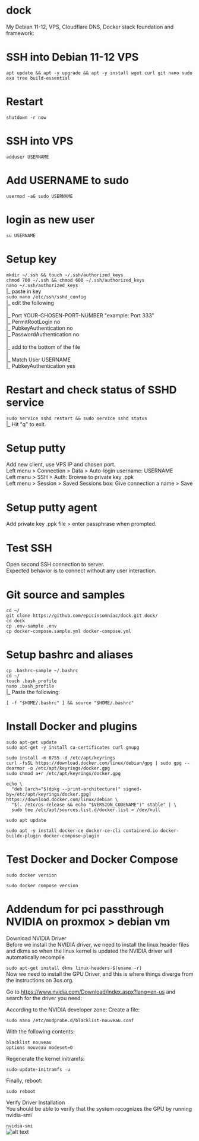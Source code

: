 # dock
My Debian 11-12, VPS, Cloudflare DNS, Docker stack foundation and framework:

# SSH into Debian 11-12 VPS

```apt update && apt -y upgrade && apt -y install wget curl git nano sudo exa tree build-essential```

# Restart

```shutdown -r now```

# SSH into VPS

```adduser USERNAME```

# Add USERNAME to sudo

```usermod -aG sudo USERNAME```

# login as new user

```su USERNAME```

# Setup key

```mkdir ~/.ssh && touch ~/.ssh/authorized_keys``` <br>
```chmod 700 ~/.ssh && chmod 600 ~/.ssh/authorized_keys``` <br>
```nano ~/.ssh/authorized_keys``` <br>
 |_ paste in key <br>
```sudo nano /etc/ssh/sshd_config``` <br>
 |_ edit the following <br>
 | <br>
 |_ Port YOUR-CHOSEN-PORT-NUMBER "example: Port 333" <br>
 |_ PermitRootLogin no <br>
 |_ PubkeyAuthentication no <br>
 |_ PasswordAuthentication no <br>
 | <br>
 |_ add to the bottom of the file <br>
 | <br>
 |_ Match User USERNAME <br>
 |_ PubkeyAuthentication yes <br>
 
# Restart and check status of SSHD service

```sudo service sshd restart && sudo service sshd status```<br>
 |_ Hit "q" to exit.

# Setup putty

Add new client, use VPS IP and chosen port. <br>
Left menu > Connection > Data > Auto-login username: USERNAME <br>
Left menu > SSH > Auth: Browse to private key .ppk <br>
Left menu > Session > Saved Sessions box: Give connection a name > Save <br>

# Setup putty agent

Add private key .ppk file > enter passphrase when prompted.

# Test SSH

Open second SSH connection to server. <br>
Expected behavior is to connect without any user interaction.

# Git source and samples

```cd ~/```<br>
```git clone https://github.com/epicinsomniac/dock.git dock/```<br>
```cd dock```<br>
```cp .env-sample .env```<br>
```cp docker-compose.sample.yml docker-compose.yml```<br>

# Setup bashrc and aliases

```cp .bashrc-sample ~/.bashrc```<br>
```cd ~/```<br>
```touch .bash_profile```<br>
```nano .bash_profile```<br>
 |_ Paste the following:<br>

``` [ -f "$HOME/.bashrc" ] && source "$HOME/.bashrc" ```<br>

# Install Docker and plugins

```sudo apt-get update ```<br>
```sudo apt-get -y install ca-certificates curl gnupg ```<br>

```sudo install -m 0755 -d /etc/apt/keyrings ```<br>
```curl -fsSL https://download.docker.com/linux/debian/gpg | sudo gpg --dearmor -o /etc/apt/keyrings/docker.gpg ```<br>
```sudo chmod a+r /etc/apt/keyrings/docker.gpg ```<br>

```echo \```<br>
```  "deb [arch="$(dpkg --print-architecture)" signed-by=/etc/apt/keyrings/docker.gpg] https://download.docker.com/linux/debian \``` <br>
```  "$(. /etc/os-release && echo "$VERSION_CODENAME")" stable" | \``` <br>
```  sudo tee /etc/apt/sources.list.d/docker.list > /dev/null``` <br>
  
```sudo apt update```

```sudo apt -y install docker-ce docker-ce-cli containerd.io docker-buildx-plugin docker-compose-plugin```

# Test Docker and Docker Compose

```sudo docker version```

```sudo docker compose version```


# Addendum for pci passthrough NVIDIA on proxmox > debian vm

Download NVIDIA Driver<br>
Before we install the NVIDIA driver, we need to install the linux header files and dkms so when the linux kernel is updated the NVIDIA driver will automatically recompile<br>

```sudo apt-get install dkms linux-headers-$(uname -r)```<br>
Now we need to install the GPU Driver, and this is where things diverge from the instructions on 3os.org.

Go to https://www.nvidia.com/Download/index.aspx?lang=en-us and search for the driver you need:

According to the NVIDIA developer zone: Create a file:

```sudo nano /etc/modprobe.d/blacklist-nouveau.conf```

With the following contents:

```blacklist nouveau```<br>
```options nouveau modeset=0```<br>

Regenerate the kernel initramfs:

```sudo update-initramfs -u```<br>

Finally, reboot:

```sudo reboot```<br>

Verify Driver Installation<br>
You should be able to verify that the system recognizes the GPU by running nvidia-smi

```nvidia-smi```<br>
![alt text](https://github.com/epicinsomniac/dock/blob/main/git-images/6_nvidia-smi.png)
